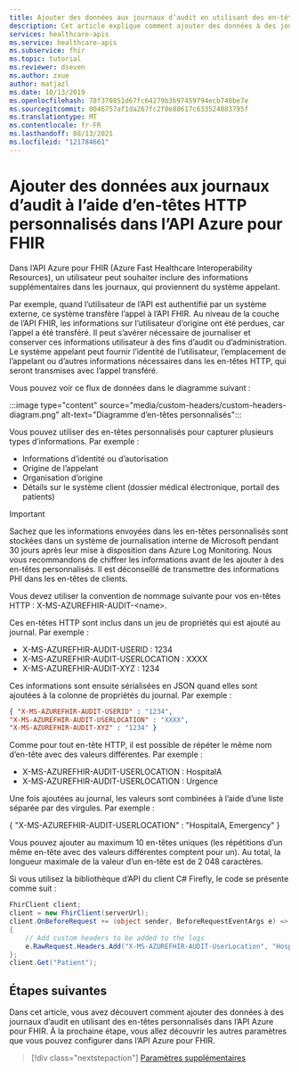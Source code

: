 ```yaml
---
title: Ajouter des données aux journaux d’audit en utilisant des en-têtes personnalisés – API Azure pour FHIR
description: Cet article explique comment ajouter des données à des journaux d’audit en utilisant des en-têtes HTTP personnalisés dans l’API Azure pour FHIR.
services: healthcare-apis
ms.service: healthcare-apis
ms.subservice: fhir
ms.topic: tutorial
ms.reviewer: dseven
ms.author: zxue
author: matjazl
ms.date: 10/13/2019
ms.openlocfilehash: 78f370851d67fc64279b3b97459794ecb740be7e
ms.sourcegitcommit: 0046757af1da267fc2f0e88617c633524883795f
ms.translationtype: MT
ms.contentlocale: fr-FR
ms.lasthandoff: 08/13/2021
ms.locfileid: "121784661"
---
```

# <a name="add-data-to-audit-logs-by-using-custom-http-headers-in-azure-api-for-fhir"></a>Ajouter des données aux journaux d’audit à l’aide d’en-têtes HTTP personnalisés dans l’API Azure pour FHIR

Dans l’API Azure pour FHIR (Azure Fast Healthcare Interoperability Resources), un utilisateur peut souhaiter inclure des informations supplémentaires dans les journaux, qui proviennent du système appelant.

Par exemple, quand l’utilisateur de l’API est authentifié par un système externe, ce système transfère l’appel à l’API FHIR. Au niveau de la couche de l’API FHIR, les informations sur l’utilisateur d’origine ont été perdues, car l’appel a été transféré. Il peut s’avérer nécessaire de journaliser et conserver ces informations utilisateur à des fins d’audit ou d’administration. Le système appelant peut fournir l’identité de l’utilisateur, l’emplacement de l’appelant ou d’autres informations nécessaires dans les en-têtes HTTP, qui seront transmises avec l’appel transféré.

Vous pouvez voir ce flux de données dans le diagramme suivant :

:::image type="content" source="media/custom-headers/custom-headers-diagram.png" alt-text="Diagramme d’en-têtes personnalisés":::

Vous pouvez utiliser des en-têtes personnalisés pour capturer plusieurs types d’informations. Par exemple :

* Informations d’identité ou d’autorisation
* Origine de l’appelant
* Organisation d’origine
* Détails sur le système client (dossier médical électronique, portail des patients)

> [!IMPORTANT]
> Sachez que les informations envoyées dans les en-têtes personnalisés sont stockées dans un système de journalisation interne de Microsoft pendant 30 jours après leur mise à disposition dans Azure Log Monitoring. Nous vous recommandons de chiffrer les informations avant de les ajouter à des en-têtes personnalisés. Il est déconseillé de transmettre des informations PHI dans les en-têtes de clients.

Vous devez utiliser la convention de nommage suivante pour vos en-têtes HTTP : X-MS-AZUREFHIR-AUDIT-\<name>.

Ces en-têtes HTTP sont inclus dans un jeu de propriétés qui est ajouté au journal. Par exemple :

* X-MS-AZUREFHIR-AUDIT-USERID : 1234 
* X-MS-AZUREFHIR-AUDIT-USERLOCATION : XXXX
* X-MS-AZUREFHIR-AUDIT-XYZ : 1234

Ces informations sont ensuite sérialisées en JSON quand elles sont ajoutées à la colonne de propriétés du journal. Par exemple :

```json
{ "X-MS-AZUREFHIR-AUDIT-USERID" : "1234",
"X-MS-AZUREFHIR-AUDIT-USERLOCATION" : "XXXX",
"X-MS-AZUREFHIR-AUDIT-XYZ" : "1234" }
```
 
Comme pour tout en-tête HTTP, il est possible de répéter le même nom d’en-tête avec des valeurs différentes. Par exemple :

* X-MS-AZUREFHIR-AUDIT-USERLOCATION : HospitalA
* X-MS-AZUREFHIR-AUDIT-USERLOCATION : Urgence

Une fois ajoutées au journal, les valeurs sont combinées à l’aide d’une liste séparée par des virgules. Par exemple :

{ "X-MS-AZUREFHIR-AUDIT-USERLOCATION" : "HospitalA, Emergency" }
 
Vous pouvez ajouter au maximum 10 en-têtes uniques (les répétitions d’un même en-tête avec des valeurs différentes comptent pour un). Au total, la longueur maximale de la valeur d’un en-tête est de 2 048 caractères.

Si vous utilisez la bibliothèque d’API du client C# Firefly, le code se présente comme suit :

```C#
FhirClient client;
client = new FhirClient(serverUrl);
client.OnBeforeRequest += (object sender, BeforeRequestEventArgs e) =>
{
    // Add custom headers to be added to the logs
    e.RawRequest.Headers.Add("X-MS-AZUREFHIR-AUDIT-UserLocation", "HospitalA");
};
client.Get("Patient");
```
## <a name="next-steps"></a>Étapes suivantes
Dans cet article, vous avez découvert comment ajouter des données à des journaux d’audit en utilisant des en-têtes personnalisés dans l’API Azure pour FHIR. À la prochaine étape, vous allez découvrir les autres paramètres que vous pouvez configurer dans l’API Azure pour FHIR.
 
>[!div class="nextstepaction"]
>[Paramètres supplémentaires](azure-api-for-fhir-additional-settings.md)
